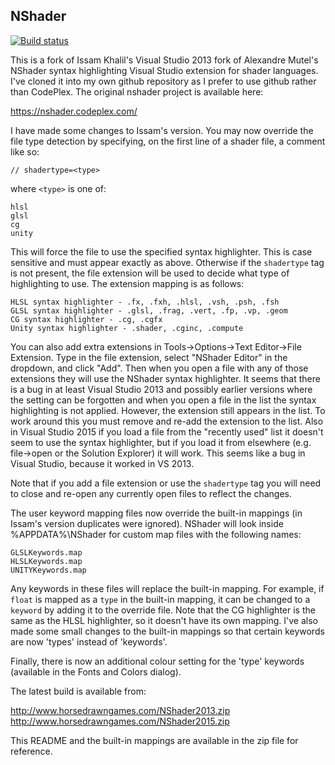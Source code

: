 ## NShader

[![Build status](https://ci.appveyor.com/api/projects/status/bpes19itxgnynpas/branch/master?svg=true)](https://ci.appveyor.com/project/izzo/nshader/branch/master)

This is a fork of Issam Khalil's Visual Studio 2013 fork of Alexandre Mutel's NShader syntax highlighting Visual Studio extension for shader languages.
I've cloned it into my own github repository as I prefer to use github rather than CodePlex. The original nshader project is available here:

https://nshader.codeplex.com/

I have made some changes to Issam's version. You may now override the file type detection by specifying, on the first line of a shader file, a comment
like so:

    // shadertype=<type>

where `<type>` is one of:

    hlsl
    glsl
    cg
    unity

This will force the file to use the specified syntax highlighter. This is case sensitive and must appear exactly as above. Otherwise if the `shadertype`
tag is not present, the file extension will be used to decide what type of highlighting to use. The extension mapping is as follows:

    HLSL syntax highlighter - .fx, .fxh, .hlsl, .vsh, .psh, .fsh
    GLSL syntax highlighter - .glsl, .frag, .vert, .fp, .vp, .geom
    CG syntax highlighter - .cg, .cgfx
    Unity syntax highlighter - .shader, .cginc, .compute

You can also add extra extensions in Tools->Options->Text Editor->File Extension. Type in the file extension, select "NShader Editor" in the dropdown, and
click "Add". Then when you open a file with any of those extensions they will use the NShader syntax highlighter. It seems that there is a bug in at least
Visual Studio 2013 and possibly earlier versions where the setting can be forgotten and when you open a file in the list the syntax highlighting is not
applied. However, the extension still appears in the list. To work around this you must remove and re-add the extension to the list. Also in Visual Studio
2015 if you load a file from the "recently used" list it doesn't seem to use the syntax highlighter, but if you load it from elsewhere (e.g. file->open or
the Solution Explorer) it will work. This seems like a bug in Visual Studio, because it worked in VS 2013.

Note that if you add a file extension or use the `shadertype` tag you will need to close and re-open any currently open files to reflect the changes.

The user keyword mapping files now override the built-in mappings (in Issam's version duplicates were ignored). NShader will look inside %APPDATA%\NShader
for custom map files with the following names:

    GLSLKeywords.map
    HLSLKeywords.map
    UNITYKeywords.map

Any keywords in these files will replace the built-in mapping. For example, if `float` is mapped as a `type` in the built-in mapping, it can be changed
to a `keyword` by adding it to the override file. Note that the CG highlighter is the same as the HLSL highlighter, so it doesn't have its own mapping.
I've also made some small changes to the built-in mappings so that certain keywords are now 'types' instead of 'keywords'.

Finally, there is now an additional colour setting for the 'type' keywords (available in the Fonts and Colors dialog).

The latest build is available from:

http://www.horsedrawngames.com/NShader2013.zip 
http://www.horsedrawngames.com/NShader2015.zip

This README and the built-in mappings are available in the zip file for reference.
